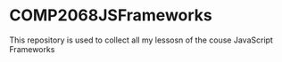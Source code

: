 # COMP2068JSFrameworks
This repository is used to collect all my lessosn of the couse JavaScript Frameworks
